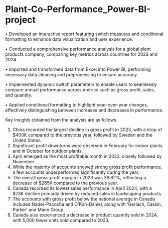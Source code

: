 # Plant-Co-Performance_Power-BI-project

•	Developed an interactive report featuring switch measures and conditional formatting to enhance data visualization and user experience. 

•	Conducted a comprehensive performance analysis for a global plant products company, comparing key metrics across countries for 2023 and 2024. 

•	Imported and transformed data from Excel into Power BI, performing necessary data cleaning and preprocessing to ensure accuracy. 

•	Implemented dynamic switch parameters to enable users to seamlessly compare annual performance across metrics such as gross profit, sales, and quantity. 

•	Applied conditional formatting to highlight year-over-year changes, effectively distinguishing between increases and decreases in performance. 

Key Insights obtained from the analysis are as follows. 
1.	China recorded the largest decline in gross profit in 2023, with a drop of $400K compared to the previous year, followed by Sweden and the United States.
2.	Significant profit downturns were observed in February for indoor plants and in October for outdoor plants.
3.	April emerged as the most profitable month in 2023, closely followed by November.
4.	While the majority of accounts showed strong gross profit performance, a few accounts underperformed significantly during the year.
5.	The overall gross profit margin in 2023 was 39.62%, reflecting a decrease of $265K compared to the previous year.
6.	Canada recorded its lowest sales performance in April 2024, with a $73K decline primarily driven by reduced sales in landscaping products.
7.	The accounts with gross profit below the national average in Canada included Nader-Pacocha and O’Kon-Daniel, along with ‘Gerlach, Cassin, Parker’ and Mann Group.
8.	Canada also experienced a decrease in product quantity sold in 2024, with 5,000 fewer units sold compared to 2023.
